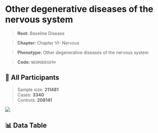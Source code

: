 # Other degenerative diseases of the nervous system

> **Root:** Baseline Disease  

> **Chapter:** Chapter VI- Nervous  

> **Phenotype:** Other degenerative diseases of the nervous system  

> **Code:** `NEURODEGOTH`

## 🧪 All Participants  
> Sample size: **211481**  
> Cases: **3340**  
> Controls: **208141**
<img src="/Sensitive/Figures/ALL/Incidence/NEURODEGOTH.png"/>

## 📊 Data Table
<CsvTableMRF src="/Sensitive/Data/ALL/Incidence/COX_NEURODEGOTH.csv"/>


